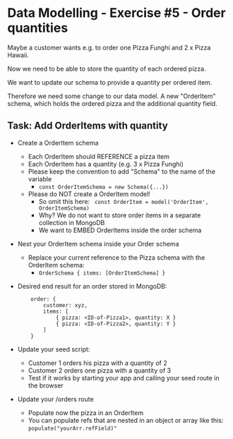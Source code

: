 # Data Modelling - Exercise #5 - Order quantities

Maybe a customer wants e.g. to order one Pizza Funghi and 2 x Pizza Hawaii.

Now we need to be able to store the quantity of each ordered pizza. 

We want to update our schema to provide a quantity per ordered item.

Therefore we need some change to our data model. A new "OrderItem" schema, which holds the ordered pizza and the additional quantity field.

## Task: Add OrderItems with quantity

* Create a OrderItem schema
    * Each OrderItem should REFERENCE a pizza item
    * Each OrderItem has a quantity (e.g. 3 x Pizza Funghi)
    * Please keep the convention to add "Schema" to the name of the variable
        * `const OrderItemSchema = new Schema({...})` 
    * Please do NOT create a OrderItem model!
        * So omit this here: ` const OrderItem = model('OrderItem', OrderItemSchema)`
        * Why? We do not want to store order items in a separate collection in MongoDB
        * We want to EMBED OrderItems inside the order schema

* Nest your OrderItem schema inside your Order schema
    * Replace your current reference to the Pizza schema with the OrderItem schema:
        * ` OrderSchema { items: [OrderItemSchema] } `

* Desired end result for an order stored in MongoDB:
    ```
        order: {
            customer: xyz,
            items: [
                { pizza: <ID-of-Pizza1>, quantity: X }
                { pizza: <ID-of-Pizza2>, quantity: Y }
            ]
        }
    ```

* Update your seed script:

    * Customer 1 orders his pizza with a quantity of 2
    * Customer 2 orders one pizza with a quantity of 3
    * Test if it works by starting your app and calling your seed route in the browser 

* Update your /orders route
    * Populate now the pizza in an OrderItem
    * You can populate refs that are nested in an object or array like this: `populate("yourArr.refField)"`
